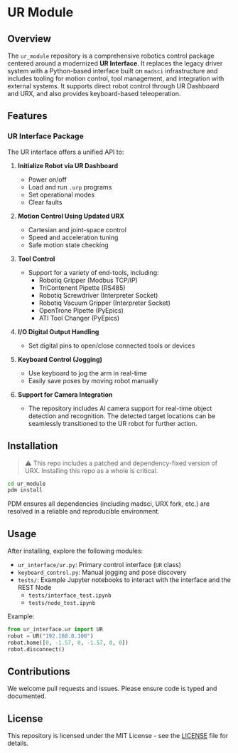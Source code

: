 # UR Module

## Overview

The `ur_module` repository is a comprehensive robotics control package centered around a modernized **UR Interface**. It replaces the legacy driver system with a Python-based interface built on `madsci` infrastructure and includes tooling for motion control, tool management, and integration with external systems. It supports direct robot control through UR Dashboard and URX, and also provides keyboard-based teleoperation.

## Features

### UR Interface Package

The UR interface offers a unified API to:

1. **Initialize Robot via UR Dashboard**
   - Power on/off
   - Load and run `.urp` programs
   - Set operational modes
   - Clear faults

2. **Motion Control Using Updated URX**
   - Cartesian and joint-space control
   - Speed and acceleration tuning
   - Safe motion state checking

3. **Tool Control**
   - Support for a variety of end-tools, including:
     - Robotiq Gripper (Modbus TCP/IP)
     - TriContenent Pipette (RS485)
     - Robotiq Screwdriver (Interpreter Socket)
     - Robotiq Vacuum Gripper (Interpreter Socket)
     - OpenTrone Pipette (PyEpics)
     - ATI Tool Changer (PyEpics)

4. **I/O Digital Output Handling**
   - Set digital pins to open/close connected tools or devices

5. **Keyboard Control (Jogging)**
   - Use keyboard to jog the arm in real-time
   - Easily save poses by moving robot manually

6. **Support for Camera Integration**
   - The repository includes AI camera support for real-time object detection and recognition. The detected target locations can be seamlessly transitioned to the UR robot for further action.

## Installation

> ⚠️ This repo includes a patched and dependency-fixed version of URX. Installing this repo as a whole is critical.

```bash
cd ur_module
pdm install
```

PDM ensures all dependencies (including madsci, URX fork, etc.) are resolved in a reliable and reproducible environment.

## Usage

After installing, explore the following modules:

- `ur_interface/ur.py`: Primary control interface (`UR` class)
- `keyboard_control.py`: Manual jogging and pose discovery
- `tests/`: Example Jupyter notebooks to interact with the interface and the REST Node
   - `tests/interface_test.ipynb`
   - `tests/node_test.ipynb`

Example:
```python
from ur_interface.ur import UR
robot = UR("192.168.0.100")
robot.home([0, -1.57, 0, -1.57, 0, 0])
robot.disconnect()
```

## Contributions

We welcome pull requests and issues. Please ensure code is typed and documented.

## License

This repository is licensed under the MIT License - see the [LICENSE](/LICENSE) file for details.
